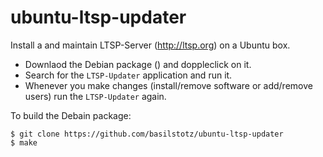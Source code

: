 # ubuntu-ltsp-updater

Install a and maintain LTSP-Server (http://ltsp.org) on a Ubuntu box. 

- Downlaod the Debian package () and doppleclick on it.
- Search for the `LTSP-Updater` application and run it.
- Whenever you make changes (install/remove software or add/remove users) run the `LTSP-Updater` again.

To build the Debain package:

```
$ git clone https://github.com/basilstotz/ubuntu-ltsp-updater
$ make
```
